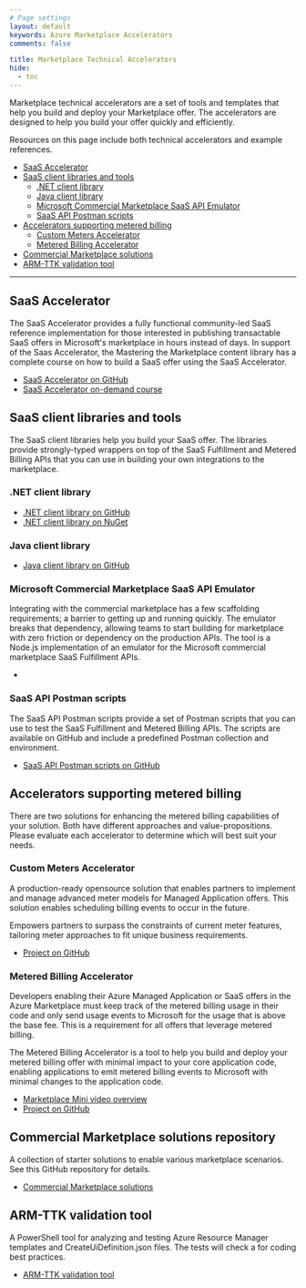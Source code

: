 ```yaml
---
# Page settings
layout: default
keywords: Azure Marketplace Accelerators
comments: false

title: Marketplace Technical Accelerators
hide:
  - toc
---
```


Marketplace technical accelerators are a set of tools and templates that help you build and deploy your Marketplace offer. The accelerators are designed to help you build your offer quickly and efficiently.

Resources on this page include both technical accelerators and example references.

<!-- no toc -->
- [SaaS Accelerator](#saas-accelerator)
- [SaaS client libraries and tools](#saas-client-libraries-and-tools)
    - [.NET client library](#net-client-library)
    - [Java client library](#java-client-library)
    - [Microsoft Commercial Marketplace SaaS API Emulator](#microsoft-commercial-marketplace-saas-api-emulator)
    - [SaaS API Postman scripts](#saas-api-postman-scripts)
- [Accelerators supporting metered billing](#accelerators-supporting-metered-billing)
    - [Custom Meters Accelerator](#custom-meters-accelerator)
    - [Metered Billing Accelerator](#metered-billing-accelerator)
- [Commercial Marketplace solutions](#commercial-marketplace-solutions)
- [ARM-TTK validation tool](#arm-ttk-validation-tool)

---

## SaaS Accelerator

The SaaS Accelerator provides a fully functional community-led SaaS reference implementation for those interested in publishing transactable SaaS offers in Microsoft's marketplace in hours instead of days. In support of the Saas Accelerator, the Mastering the Marketplace content library has a complete course on how to build a SaaS offer using the SaaS Accelerator.

- [SaaS Accelerator on GitHub](https://github.com/Azure/Commercial-Marketplace-SaaS-Accelerator)
- [SaaS Accelerator on-demand course](../saas-accelerator/index.md)

## SaaS client libraries and tools

The SaaS client libraries help you build your SaaS offer. The libraries provide strongly-typed wrappers on top of the SaaS Fulfillment and Metered Billing APIs that you can use in building your own integrations to the marketplace.

### .NET client library

- [.NET client library on GitHub](https://github.com/microsoft/commercial-marketplace-client-dotnet)
- [.NET client library on NuGet](https://www.nuget.org/packages/Marketplace.SaaS.Client)

### Java client library

- [Java client library on GitHub](https://github.com/microsoft/commercial-marketplace-client-java)

### Microsoft Commercial Marketplace SaaS API Emulator

Integrating with the commercial marketplace has a few scaffolding requirements; a barrier to getting up and running quickly. The emulator breaks that dependency, allowing teams to start building for marketplace with zero friction or dependency on the production APIs. The tool is a Node.js implementation of an emulator for the Microsoft commercial marketplace SaaS Fulfillment APIs.

- <a href="https://github.com/microsoft/Commercial-Marketplace-SaaS-API-Emulator" target="blank"></a>


### SaaS API Postman scripts

The SaaS API Postman scripts provide a set of Postman scripts that you can use to test the SaaS Fulfillment and Metered Billing APIs. The scripts are available on GitHub and include a predefined Postman collection and environment.

- <a href="https://github.com/microsoft/commercial-marketplace-resources/blob/main/src/postman/README.md" target="blank">SaaS API Postman scripts on GitHub</a>

## Accelerators supporting metered billing

There are two solutions for enhancing the metered billing capabilities of your solution. Both have different approaches and value-propositions. Please evaluate each accelerator to determine which will best suit your needs.

### Custom Meters Accelerator

A production-ready opensource solution that enables partners to implement and manage advanced meter models for Managed Application offers.​ This solution enables scheduling billing events to occur in the future.

​Empowers partners to surpass the constraints of current meter features, tailoring meter approaches to fit unique business requirements.

- <a href="https://github.com/microsoft/custom-meters-accelerator" target="blank">Project on GitHub</a>

### Metered Billing Accelerator

Developers enabling their Azure Managed Application or SaaS offers in the Azure Marketplace must keep track of the metered billing usage in their code and only send usage events to Microsoft for the usage that is above the base fee. This is a requirement for all offers that leverage metered billing.

The Metered Billing Accelerator is a tool to help you build and deploy your metered billing offer with minimal impact to your core application code, enabling applications to emit metered billing events to Microsoft with minimal changes to the application code.

- [Marketplace Mini video overview](./marketplace-minis.md#an-introduction-to-the-metered-billing-accelerator)
- <a href="https://github.com/microsoft/metered-billing-accelerator" target="blank">Project on GitHub</a>

## Commercial Marketplace solutions repository

A collection of starter solutions to enable various marketplace scenarios. See this GitHub repository for details.

- <a href="https://github.com/microsoft/commercial-marketplace-solutions" target="blank">Commercial Marketplace solutions</a>

## ARM-TTK validation tool

A PowerShell tool for analyzing and testing Azure Resource Manager templates and CreateUiDefinition.json files. The tests will check a for coding best practices.

- <a href="https://github.com/Azure/arm-ttk" target="blank">ARM-TTK validation tool</a>